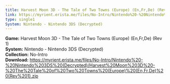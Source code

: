 ```yaml
---
title: Harvest Moon 3D - The Tale of Two Towns (Europe) (En,Fr,De) (Rev 1)
link: https://myrient.erista.me/files/No-Intro/Nintendo%20-%20Nintendo%203DS%20(Decrypted)/Harvest%20Moon%203D%20-%20The%20Tale%20of%20Two%20Towns%20(Europe)%20(En,Fr,De)%20(Rev%201).zip
type: single1
System: Nintendo - Nintendo 3DS (Decrypted)
---
```

<b>Game:</b> Harvest Moon 3D - The Tale of Two Towns (Europe) (En,Fr,De) (Rev 1)<br>
<b>System:</b> Nintendo - Nintendo 3DS (Decrypted)<br>
<b>Collection:</b> No-Intro<br>
<b>Download:</b> https://myrient.erista.me/files/No-Intro/Nintendo%20-%20Nintendo%203DS%20(Decrypted)/Harvest%20Moon%203D%20-%20The%20Tale%20of%20Two%20Towns%20(Europe)%20(En,Fr,De)%20(Rev%201).zip